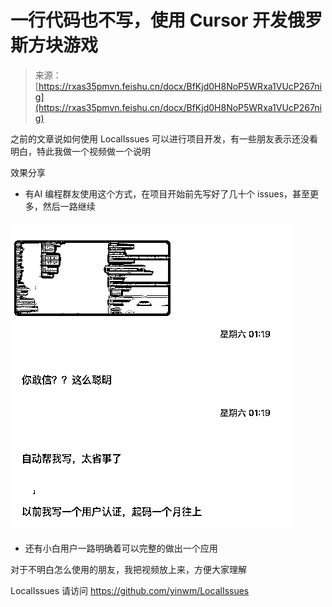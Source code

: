 # 一行代码也不写，使用 Cursor 开发俄罗斯方块游戏

> 来源：[https://rxas35pmvn.feishu.cn/docx/BfKjd0H8NoP5WRxa1VUcP267nig](https://rxas35pmvn.feishu.cn/docx/BfKjd0H8NoP5WRxa1VUcP267nig)

之前的文章说如何使用 LocalIssues 可以进行项目开发，有一些朋友表示还没看明白，特此我做一个视频做一个说明

效果分享

*   有AI 编程群友使用这个方式，在项目开始前先写好了几十个 issues，甚至更多，然后一路继续

![](img/14b98f318ec1758b0abb5ab6b247204b.png)

*   还有小白用户一路明确着可以完整的做出一个应用

对于不明白怎么使用的朋友，我把视频放上来，方便大家理解

LocalIssues 请访问 https://github.com/yinwm/LocalIssues